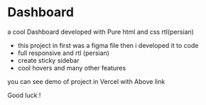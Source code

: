 # Dashboard
a cool Dashboard developed with Pure html and css rtl(persian)

- this project in first was a figma file then i developed it to code
- full responsive and rtl (persian)
- create sticky sidebar 
- cool hovers and many other features



you can see demo of project in Vercel with Above link

Good luck !

